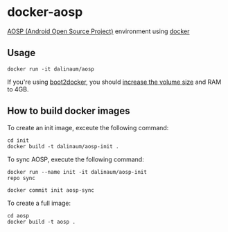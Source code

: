 docker-aosp
===========

[AOSP (Android Open Source Project)](https://source.android.com/) environment using [docker](https://docker.com/)

Usage
-----
````
docker run -it dalinaum/aosp
````

If you're using	[boot2docker](https://docker.com/), you should [increase the volume size](https://docs.docker.com/articles/b2d_volume_resize/) and RAM to 4GB.


How to build docker images
--------------------------

To create an init image, exceute the following command:
````
cd init
docker build -t dalinaum/aosp-init .
````

To sync AOSP, execute the following command:
````
docker run --name init -it dalinaum/aosp-init
repo sync
````

````
docker commit init aosp-sync
````

To create a full image:
````
cd aosp
docker build -t aosp .
`````

